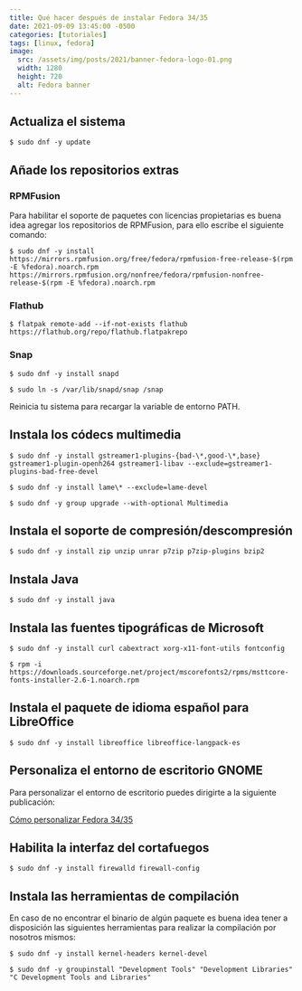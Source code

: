 ```yaml
---
title: Qué hacer después de instalar Fedora 34/35
date: 2021-09-09 13:45:00 -0500
categories: [tutoriales]
tags: [linux, fedora]
image:
  src: /assets/img/posts/2021/banner-fedora-logo-01.png
  width: 1280
  height: 720
  alt: Fedora banner
---
```


## Actualiza el sistema

```terminal
$ sudo dnf -y update
```

## Añade los repositorios extras

### RPMFusion

Para habilitar el soporte de paquetes con licencias propietarias es buena idea agregar los repositorios de RPMFusion, para ello escribe el siguiente comando: 

```terminal
$ sudo dnf -y install https://mirrors.rpmfusion.org/free/fedora/rpmfusion-free-release-$(rpm -E %fedora).noarch.rpm https://mirrors.rpmfusion.org/nonfree/fedora/rpmfusion-nonfree-release-$(rpm -E %fedora).noarch.rpm
```

### Flathub

```terminal
$ flatpak remote-add --if-not-exists flathub https://flathub.org/repo/flathub.flatpakrepo
```

### Snap

```terminal
$ sudo dnf -y install snapd
```


```terminal
$ sudo ln -s /var/lib/snapd/snap /snap
```

Reinicia tu sistema para recargar la variable de entorno PATH.

## Instala los códecs multimedia

```terminal
$ sudo dnf -y install gstreamer1-plugins-{bad-\*,good-\*,base} gstreamer1-plugin-openh264 gstreamer1-libav --exclude=gstreamer1-plugins-bad-free-devel
```


```terminal
$ sudo dnf -y install lame\* --exclude=lame-devel
```


```terminal
$ sudo dnf -y group upgrade --with-optional Multimedia
```

## Instala el soporte de compresión/descompresión

```terminal
$ sudo dnf -y install zip unzip unrar p7zip p7zip-plugins bzip2
```

## Instala Java

```terminal
$ sudo dnf -y install java
``` 

## Instala las fuentes tipográficas de Microsoft

```terminal
$ sudo dnf -y install curl cabextract xorg-x11-font-utils fontconfig
```


```terminal
$ rpm -i https://downloads.sourceforge.net/project/mscorefonts2/rpms/msttcore-fonts-installer-2.6-1.noarch.rpm
```

## Instala el paquete de idioma español para LibreOffice

```terminal
$ sudo dnf -y install libreoffice libreoffice-langpack-es
```

## Personaliza el entorno de escritorio GNOME

Para personalizar el entorno de escritorio puedes dirigirte a la siguiente publicación:

[Cómo personalizar Fedora 34/35](https://gersonbdev.github.io/posts/2021/09/como-personalizar-fedora-34-35/)

## Habilita la interfaz del cortafuegos

```terminal
$ sudo dnf -y install firewalld firewall-config
```

## Instala las herramientas de compilación

En caso de no encontrar el binario de algún paquete es buena idea tener a disposición las siguientes herramientas para realizar la compilación por nosotros mismos:

```terminal
$ sudo dnf -y install kernel-headers kernel-devel
```


```terminal
$ sudo dnf -y groupinstall "Development Tools" "Development Libraries" "C Development Tools and Libraries"
```